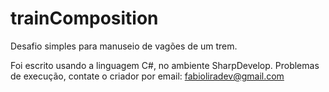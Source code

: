 # trainComposition
Desafio simples para manuseio de vagões de um trem.

Foi escrito usando a linguagem C#, no ambiente SharpDevelop.
Problemas de execução, contate o criador por email: fabioliradev@gmail.com
